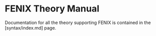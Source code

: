 # FENIX Theory Manual

Documentation for all the theory supporting FENIX is contained in the [syntax/index.md] page.
